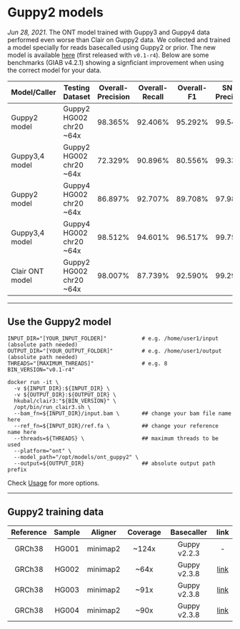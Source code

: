 # Guppy2 models

*Jun 28, 2021.*  The ONT model trained with Guppy3 and Guppy4 data performed even worse than Clair on Guppy2 data. We collected and trained a model specially for reads basecalled using Guppy2 or prior. The new model is available [here](https://github.com/HKU-BAL/Clair3#pre-trained-models) (first released with `v0.1-r4`). Below are some benchmarks (GIAB v4.2.1) showing a signficiant improvement when using the correct model for your data.

| Model/Caller    | Testing<br>Dataset      | Overall-<br>Precision | Overall-<br>Recall | Overall-<br>F1 | SNP-<br>Precision | SNP-<br>Recall | SNP-<br>F1 | Indel-<br>Precision | Indel-<br>Recall | Indel-<br>F1 |
| --------------- | ----------------------- | --------------------- | ------------------ | -------------- | ----------------- | -------------- | ---------- | ------------------- | ---------------- | ------------ |
| Guppy2 model    | Guppy2 HG002 chr20 ~64x |  98.365%               | 92.406%            | 95.292%        | 99.541%           | 99.080%        | 99.310%    | 85.847%             | 50.107%          | 63.279%      |
| Guppy3,4 model  | Guppy2 HG002 chr20 ~64x |  72.329%               | 90.896%            | 80.556%        | 99.337%           | 98.536%        | 98.935%    | 14.648%             | 42.475%          | 21.784%      |
| Guppy2 model    | Guppy4 HG002 chr20 ~64x |  86.897%               | 92.707%            | 89.708%        | 97.983%           | 99.579%        | 98.775%    | 35.773%             | 49.156%          | 41.410%      |
| Guppy3,4 model  | Guppy4 HG002 chr20 ~64x |  98.512%               | 94.601%            | 96.517%        | 99.759%           | 99.749%        | 99.754%    | 87.586%             | 61.976%          | 72.588%      |
| Clair ONT model | Guppy2 HG002 chr20 ~64x | 98.007%               | 87.739%            | 92.590%        | 99.290%           | 96.448%        | 97.848%    | 79.013%             | 32.552%          | 46.108%      |

----

## Use the Guppy2 model

```
INPUT_DIR="[YOUR_INPUT_FOLDER]"           # e.g. /home/user1/input (absolute path needed)
OUTPUT_DIR="[YOUR_OUTPUT_FOLDER]"         # e.g. /home/user1/output (absolute path needed)
THREADS="[MAXIMUM_THREADS]"               # e.g. 8
BIN_VERSION="v0.1-r4"

docker run -it \
  -v ${INPUT_DIR}:${INPUT_DIR} \
  -v ${OUTPUT_DIR}:${OUTPUT_DIR} \
  hkubal/clair3:"${BIN_VERSION}" \
  /opt/bin/run_clair3.sh \
  --bam_fn=${INPUT_DIR}/input.bam \       ## change your bam file name here
  --ref_fn=${INPUT_DIR}/ref.fa \          ## change your reference name here
  --threads=${THREADS} \                  ## maximum threads to be used
  --platform="ont" \                       
  --model_path="/opt/models/ont_guppy2" \  
  --output=${OUTPUT_DIR}                  ## absolute output path prefix 
```

Check [Usage](https://github.com/HKU-BAL/Clair3#Usage) for more options.

----

## Guppy2 training data

| Reference | Sample | Aligner  | Coverage |  Basecaller  |                             link                             |
| :-------: | :------: | :------: | :------: | :----------: | :----------------------------------------------------------: |
|  GRCh38   | HG001 | minimap2 |  ~124x   | Guppy v2.2.3 |                              -                               |
|  GRCh38   | HG002 | minimap2 |   ~64x   | Guppy v2.3.8 | [link](http://ftp-trace.ncbi.nlm.nih.gov/giab/ftp/data/AshkenazimTrio/HG002_NA24385_son/Ultralong_OxfordNanopore/guppy-V2.3.4_2019-06-26/ultra-long-ont_GRCh38_reheader.bam) |
|  GRCh38   | HG003 | minimap2 |   ~91x   | Guppy v2.3.8 |    [link](https://github.com/human-pangenomics/hpgp-data)    |
|  GRCh38   | HG004 | minimap2 |   ~90x   | Guppy v2.3.8 |    [link](https://github.com/human-pangenomics/hpgp-data)    |

